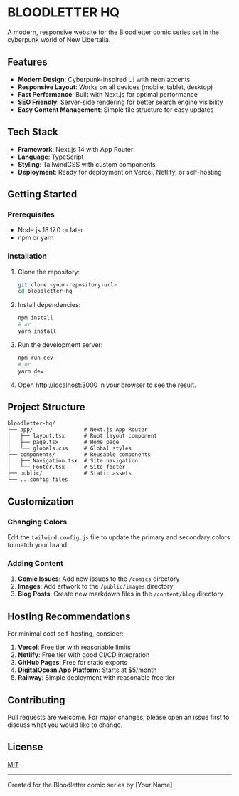# BLOODLETTER HQ

A modern, responsive website for the Bloodletter comic series set in the cyberpunk world of New Libertalia.

## Features

- **Modern Design**: Cyberpunk-inspired UI with neon accents
- **Responsive Layout**: Works on all devices (mobile, tablet, desktop)
- **Fast Performance**: Built with Next.js for optimal performance
- **SEO Friendly**: Server-side rendering for better search engine visibility
- **Easy Content Management**: Simple file structure for easy updates

## Tech Stack

- **Framework**: Next.js 14 with App Router
- **Language**: TypeScript
- **Styling**: TailwindCSS with custom components
- **Deployment**: Ready for deployment on Vercel, Netlify, or self-hosting

## Getting Started

### Prerequisites

- Node.js 18.17.0 or later
- npm or yarn

### Installation

1. Clone the repository:
   ```bash
   git clone <your-repository-url>
   cd bloodletter-hq
   ```

2. Install dependencies:
   ```bash
   npm install
   # or
   yarn install
   ```

3. Run the development server:
   ```bash
   npm run dev
   # or
   yarn dev
   ```

4. Open [http://localhost:3000](http://localhost:3000) in your browser to see the result.

## Project Structure

```
bloodletter-hq/
├── app/                # Next.js App Router
│   ├── layout.tsx      # Root layout component
│   ├── page.tsx        # Home page
│   └── globals.css     # Global styles
├── components/         # Reusable components
│   ├── Navigation.tsx  # Site navigation
│   └── Footer.tsx      # Site footer
├── public/             # Static assets
└── ...config files
```

## Customization

### Changing Colors

Edit the `tailwind.config.js` file to update the primary and secondary colors to match your brand.

### Adding Content

1. **Comic Issues**: Add new issues to the `/comics` directory
2. **Images**: Add artwork to the `/public/images` directory
3. **Blog Posts**: Create new markdown files in the `/content/blog` directory

## Hosting Recommendations

For minimal cost self-hosting, consider:

1. **Vercel**: Free tier with reasonable limits
2. **Netlify**: Free tier with good CI/CD integration
3. **GitHub Pages**: Free for static exports
4. **DigitalOcean App Platform**: Starts at $5/month
5. **Railway**: Simple deployment with reasonable free tier

## Contributing

Pull requests are welcome. For major changes, please open an issue first to discuss what you would like to change.

## License

[MIT](https://choosealicense.com/licenses/mit/)

---
Created for the Bloodletter comic series by [Your Name] 